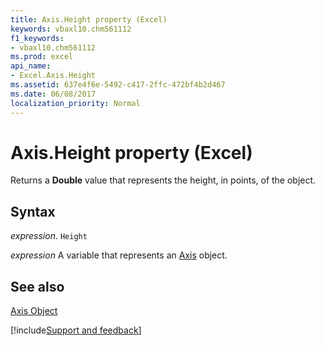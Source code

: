```yaml
---
title: Axis.Height property (Excel)
keywords: vbaxl10.chm561112
f1_keywords:
- vbaxl10.chm561112
ms.prod: excel
api_name:
- Excel.Axis.Height
ms.assetid: 637e4f6e-5492-c417-2ffc-472bf4b2d467
ms.date: 06/08/2017
localization_priority: Normal
---
```



# Axis.Height property (Excel)

Returns a  **Double** value that represents the height, in points, of the object.


## Syntax

_expression_. `Height`

_expression_ A variable that represents an [Axis](Excel.Axis-graph-object.md) object.


## See also


[Axis Object](Excel.Axis(object).md)

[!include[Support and feedback](~/includes/feedback-boilerplate.md)]
